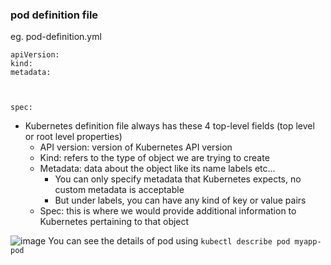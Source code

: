 ### pod definition file
eg. pod-definition.yml
```
apiVersion:
kind:
metadata:



spec:
```
- Kubernetes definition file always has these 4 top-level fields (top level or root level properties)
  - API version: version of Kubernetes API version
  - Kind: refers to the type of object we are trying to create
  - Metadata: data about the object like its name labels etc...
    - You can only specify metadata that Kubernetes expects, no custom metadata is acceptable
    - But under labels, you can have any kind of key or value pairs
  - Spec: this is where we would provide additional information to Kubernetes pertaining to that object

![image](https://github.com/JacobJae/studyKube/assets/38265255/ed6d14d4-6d05-4448-82d2-96586fc6b928)
You can see the details of pod using `kubectl describe pod myapp-pod`
